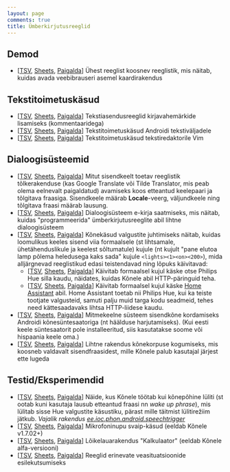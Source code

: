 ```yaml
---
layout: page
comments: true
title: Ümberkirjutusreeglid
---
```

Demod
-----

- [[TSV](https://docs.google.com/spreadsheets/d/1liMiWDiU4iN1faAENtAIbFenbtpjKocJvNxjyuW9hqU/export?format=tsv), [Sheets](https://docs.google.com/spreadsheets/d/1liMiWDiU4iN1faAENtAIbFenbtpjKocJvNxjyuW9hqU/edit?usp=sharing), [Paigalda](1liMiWDiU4iN1faAENtAIbFenbtpjKocJvNxjyuW9hqU.html)] Ühest reeglist koosnev reeglistik, mis näitab, kuidas avada veebibrauseri asemel kaardirakendus

Tekstitoimetuskäsud
-------------------

- [[TSV](https://docs.google.com/spreadsheets/d/1TC7hGq9SDrpiDmRjCxvFzfi6GJwOgKpQDQqTm086Xuk/export?format=tsv), [Sheets](https://docs.google.com/spreadsheets/d/1TC7hGq9SDrpiDmRjCxvFzfi6GJwOgKpQDQqTm086Xuk/edit?usp=sharing), [Paigalda](1TC7hGq9SDrpiDmRjCxvFzfi6GJwOgKpQDQqTm086Xuk.html)] Tekstiasendusreeglid kirjavahemärkide lisamiseks (kommentaaridega)
- [[TSV](https://docs.google.com/spreadsheets/d/1cOkZZ1l8aEsWNHj_ynZm9VPKuktDWCy4tRZlT7qc_Og/export?format=tsv), [Sheets](https://docs.google.com/spreadsheets/d/1cOkZZ1l8aEsWNHj_ynZm9VPKuktDWCy4tRZlT7qc_Og/edit?usp=sharing), [Paigalda](1cOkZZ1l8aEsWNHj_ynZm9VPKuktDWCy4tRZlT7qc_Og.html)] Tekstitoimetuskäsud Androidi tekstiväljadele
- [[TSV](https://docs.google.com/spreadsheets/d/13yVjVHMrHVBMZQYaBkHXdvE5U_MUgkW7XbKONYCc2xA/export?format=tsv), [Sheets](https://docs.google.com/spreadsheets/d/13yVjVHMrHVBMZQYaBkHXdvE5U_MUgkW7XbKONYCc2xA/edit?usp=sharing), [Paigalda](13yVjVHMrHVBMZQYaBkHXdvE5U_MUgkW7XbKONYCc2xA.html)] Tekstitoimetuskäsud tekstiredaktorile Vim

Dialoogisüsteemid
-----------------

- [[TSV](https://docs.google.com/spreadsheets/d/1ndVmgLCG1wZ0cedfaAhL_kzw9aoqyP5jnsp1I-qFHwQ/export?format=tsv), [Sheets](https://docs.google.com/spreadsheets/d/1ndVmgLCG1wZ0cedfaAhL_kzw9aoqyP5jnsp1I-qFHwQ/edit?usp=sharing), [Paigalda](1ndVmgLCG1wZ0cedfaAhL_kzw9aoqyP5jnsp1I-qFHwQ.html)] Mitut sisendkeelt toetav reeglistik tõlkerakenduse (kas Google Translate või Tilde Translator, mis peab olema eelnevalt paigaldatud) avamiseks koos etteantud keelepaari ja tõlgitava fraasiga. Sisendkeele määrab __Locale__-veerg, väljundkeele ning tõlgitava fraasi määrab lausung.
- [[TSV](https://docs.google.com/spreadsheets/d/1a_waZskhCxM0NGy6T0_cIAzWd7rHocg0kBvFAIJ6M2s/export?format=tsv), [Sheets](https://docs.google.com/spreadsheets/d/1a_waZskhCxM0NGy6T0_cIAzWd7rHocg0kBvFAIJ6M2s/edit?usp=sharing), [Paigalda](1a_waZskhCxM0NGy6T0_cIAzWd7rHocg0kBvFAIJ6M2s.html)] Dialoogisüsteem e-kirja saatmiseks, mis näitab, kuidas "programmeerida" ümberkirjutusreeglite abil lihtne dialoogisüsteem
- [[TSV](https://docs.google.com/spreadsheets/d/1ZAlBIZniTNorGn8U_WwOxNURT9NlyiGfzjGslIbNx2k/export?format=tsv), [Sheets](https://docs.google.com/spreadsheets/d/1ZAlBIZniTNorGn8U_WwOxNURT9NlyiGfzjGslIbNx2k/edit?usp=sharing), [Paigalda](1ZAlBIZniTNorGn8U_WwOxNURT9NlyiGfzjGslIbNx2k.html)] Kõnekäsud valgustite juhtimiseks näitab, kuidas loomulikus keeles sisend viia formaalsele (st lihtsamale, ühetähenduslikule ja keelest sõltumatule) kujule (nt kujult "pane elutoa lamp põlema heledusega kaks sada" kujule ``<lights><1><on><200>``), mida alljärgnevad reeglistikud edasi teistendavad ning lõpuks käivitavad:
  - [[TSV](https://docs.google.com/spreadsheets/d/1owXRMDRIGvi4Ya0lP6_LXsbZXs-sslwhzEye5pGAXbo/export?format=tsv), [Sheets](https://docs.google.com/spreadsheets/d/1owXRMDRIGvi4Ya0lP6_LXsbZXs-sslwhzEye5pGAXbo/edit?usp=sharing), [Paigalda](1owXRMDRIGvi4Ya0lP6_LXsbZXs-sslwhzEye5pGAXbo.html)] Käivitab formaalsel kujul käske otse Philips Hue silla kaudu, näidates, kuidas Kõnele abil HTTP-päringuid teha.
  - [[TSV](https://docs.google.com/spreadsheets/d/1lxvkGerd_WMljca0dsgxViw_5cnOEgDzneBL-uXI-xI/export?format=tsv), [Sheets](https://docs.google.com/spreadsheets/d/1lxvkGerd_WMljca0dsgxViw_5cnOEgDzneBL-uXI-xI/edit?usp=sharing), [Paigalda](1lxvkGerd_WMljca0dsgxViw_5cnOEgDzneBL-uXI-xI.html)] Käivitab formaalsel kujul käske [Home Assistant](https://home-assistant.io/) abil. Home Assistant toetab nii Philips Hue, kui ka teiste tootjate valgusteid, samuti palju muid targa kodu seadmeid, tehes need kättesaadavaks lihtsa HTTP-liidese kaudu.
- [[TSV](https://docs.google.com/spreadsheets/d/1ViO4swIovvuRJC-kiPaQOIdAkuwHCbQvTQlNUwaAoJQ/export?format=tsv), [Sheets](https://docs.google.com/spreadsheets/d/1ViO4swIovvuRJC-kiPaQOIdAkuwHCbQvTQlNUwaAoJQ/edit?usp=sharing), [Paigalda](1ViO4swIovvuRJC-kiPaQOIdAkuwHCbQvTQlNUwaAoJQ.html)] Mitmekeelne süsteem sisendkõne kordamiseks Androidi kõnesüntesaatoriga (nt häälduse harjutamiseks). (Kui eesti keele süntesaatorit pole installeeritud, siis kasutatakse soome või hispaania keele oma.)
- [[TSV](https://docs.google.com/spreadsheets/d/1GvBl2Tq9sZRrQCRnsttpYliyR7vraDpMHReVyoOijq4/export?format=tsv), [Sheets](https://docs.google.com/spreadsheets/d/1GvBl2Tq9sZRrQCRnsttpYliyR7vraDpMHReVyoOijq4/edit?usp=sharing), [Paigalda](1GvBl2Tq9sZRrQCRnsttpYliyR7vraDpMHReVyoOijq4.html)] Lihtne rakendus kõnekorpuse kogumiseks, mis koosneb valdavalt sisendfraasidest, mille Kõnele palub kasutajal järjest ette lugeda

Testid/Eksperimendid
--------------------

- [[TSV](https://docs.google.com/spreadsheets/d/1jYhX5ARj_I5c78K9ECUDmE9gr96xes732vFlJsuGLtk/export?format=tsv), [Sheets](https://docs.google.com/spreadsheets/d/1jYhX5ARj_I5c78K9ECUDmE9gr96xes732vFlJsuGLtk/edit?usp=sharing), [Paigalda](1jYhX5ARj_I5c78K9ECUDmE9gr96xes732vFlJsuGLtk.html)] Näide, kus Kõnele töötab kui kõnepõhine lüliti (st ootab kuni kasutaja lausub etteantud fraasi nn _wake up phrase_), mis lülitab sisse Hue valgustite käsustiku, pärast mille täitmist lülitirežiim jätkub. _Vajalik rakendus [ee.ioc.phon.android.speechtrigger](https://github.com/Kaljurand/speech-trigger)_
- [[TSV](https://docs.google.com/spreadsheets/d/1c4Rbo6LLTr24Yw0NO9lZiXsPe36aCozmqrPvHScw2Ss/export?format=tsv), [Sheets](https://docs.google.com/spreadsheets/d/1c4Rbo6LLTr24Yw0NO9lZiXsPe36aCozmqrPvHScw2Ss/edit?usp=sharing), [Paigalda](1c4Rbo6LLTr24Yw0NO9lZiXsPe36aCozmqrPvHScw2Ss.html)] Mikrofoninupu svaip-käsud (eeldab Kõnele v1.7.02+)
- [[TSV](https://docs.google.com/spreadsheets/d/1lG3e0lhOyrRnYTLrbroLR2g3Z6R3QdwFOvRBna7Du5I/export?format=tsv), [Sheets](https://docs.google.com/spreadsheets/d/1lG3e0lhOyrRnYTLrbroLR2g3Z6R3QdwFOvRBna7Du5I/edit?usp=sharing), [Paigalda](1lG3e0lhOyrRnYTLrbroLR2g3Z6R3QdwFOvRBna7Du5I.html)] Lõikelauarakendus "Kalkulaator" (eeldab Kõnele alfa-versiooni)
- [[TSV](https://docs.google.com/spreadsheets/d/1ZrkBeDT3C9OplX4uDL_HG4lLAJajBgZDxy8VK_3JyYg/export?format=tsv), [Sheets](https://docs.google.com/spreadsheets/d/1ZrkBeDT3C9OplX4uDL_HG4lLAJajBgZDxy8VK_3JyYg/edit?usp=sharing), [Paigalda](1ZrkBeDT3C9OplX4uDL_HG4lLAJajBgZDxy8VK_3JyYg.html)] Reeglid erinevate veasituatsioonide esilekutsumiseks
